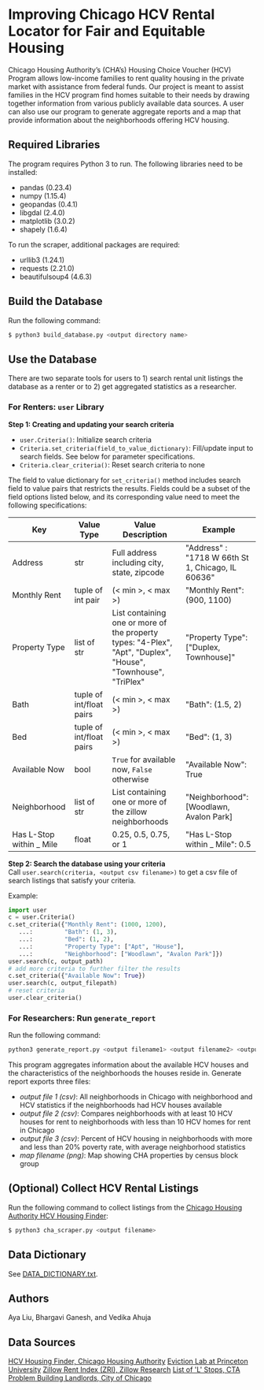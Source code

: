 # Improving Chicago HCV Rental Locator for Fair and Equitable Housing



Chicago Housing Authority’s (CHA’s) Housing Choice Voucher (HCV) Program allows low-income families to rent quality housing in the private market with assistance from federal funds. Our project is meant to assist families in the HCV program find homes suitable to their needs by drawing together information from various publicly available data sources. A user can also use our program to generate aggregate reports and a map that provide information about the neighborhoods offering HCV housing.

Required Libraries
---

The program requires Python 3 to run. The following libraries need to be installed:
* pandas                    (0.23.4)
* numpy                     (1.15.4)
* geopandas                 (0.4.1)
* libgdal                   (2.4.0)
* matplotlib                (3.0.2)
* shapely                   (1.6.4)

To run the scraper, additional packages are required:
* urllib3               (1.24.1)
* requests              (2.21.0) 
* beautifulsoup4        (4.6.3)

Build the Database
---

Run the following command:
```sh
$ python3 build_database.py <output directory name>
```

Use the Database 
---

There are two separate tools for users to 1) search rental unit listings the database as a renter or to 2) get aggregated statistics as a researcher.
### For Renters: `user` Library
**Step 1: Creating and updating your search criteria**

* `user.Criteria()`: Initialize search criteria
* `Criteria.set_criteria(field_to_value_dictionary)`: Fill/update input to search fields. See below for parameter specifications.
* `Criteria.clear_criteria()`: Reset search criteria to none

The field to value dictionary for `set_criteria()` method includes search field to value pairs that restricts the results. Fields could be a subset of the field options listed below, and its corresponding value need to meet the following specifications:

| Key  | Value Type  | Value Description  |  Example
|---|---|---|---|
| Address  | str | Full address including city, state, zipcode | "Address" : "1718 W 66th St 1, Chicago, IL 60636"  |
|  Monthly Rent | tuple of int pair  | (< min >, < max >)  | "Monthly Rent": (900, 1100) |
| Property Type  | list of str  | List containing one or more of the property types: "4-Plex", "Apt", "Duplex", "House", "Townhouse", "TriPlex" | "Property Type": ["Duplex, Townhouse]" |
| Bath | tuple of int/float pairs | (< min >, < max >)| "Bath": (1.5, 2)
| Bed | tuple of int/float pairs |  (< min >, < max >) | "Bed": (1, 3)
|Available Now | bool | `True` for available now, `False` otherwise | "Available Now": True
|Neighborhood |list of str | List containing one or more of the zillow neighborhoods | "Neighborhood": [Woodlawn, Avalon Park]
|Has L-Stop within _ Mile |float| 0.25, 0.5, 0.75, or 1| "Has L-Stop within _ Mile": 0.5

**Step 2: Search the database using your criteria**  
Call `user.search(criteria, <output csv filename>)` to get a csv file of search listings that satisfy your criteria. 

Example:
```python
import user
c = user.Criteria() 
c.set_criteria({"Monthly Rent": (1000, 1200), 
   ...:         "Bath": (1, 3), 
   ...:         "Bed": (1, 2), 
   ...:         "Property Type": ["Apt", "House"], 
   ...:         "Neighborhood": ["Woodlawn", "Avalon Park"]})
user.search(c, output_path)
# add more criteria to further filter the results
c.set_criteria({"Available Now": True}) 
user.search(c, output_filepath) 
# reset criteria
user.clear_criteria() 
```

### For Researchers: Run `generate_report` 
Run the following command:
```python
python3 generate_report.py <output filename1> <output filename2> <output filename3> <map_filename>
```

This program aggregates information about the available HCV houses and the characteristics of the neighborhoods the houses reside in. Generate report exports three files:
* *output file 1 (csv)*: All neighborhoods in Chicago with neighborhood and HCV statistics if the neighborhoods had HCV houses available
* *output file 2 (csv)*: Compares neighborhoods with at least 10 HCV houses for rent to neighborhoods with less than 10 HCV homes for rent in Chicago
* *output file 3 (csv)*: Percent of HCV housing in neighborhoods with more and less than 20% poverty rate, with average neighborhood statistics
* *map filename (png)*: Map showing CHA properties by census block group


(Optional) Collect HCV Rental Listings
---
Run the following command to collect  listings from the [Chicago Housing Authority HCV Housing Finder](http://chicagoha.gosection8.com/Tenant/tn_Results.aspx):
```sh
$ python3 cha_scraper.py <output filename>
```

Data Dictionary
----
See [DATA_DICTIONARY.txt](https://mit.cs.uchicago.edu/capp30122-win-19/ayaliu-bganesh-vedikaa/blob/master/project/DATA_DICTIONARY.txt).

Authors
----

Aya Liu, Bhargavi Ganesh, and Vedika Ahuja

Data Sources
------------
[HCV Housing Finder, Chicago Housing Authority](http://chicagoha.gosection8.com/Tenant/tn_Results.aspx)
[Eviction Lab at Princeton University](https://data-downloads.evictionlab.org/)
[Zillow Rent Index (ZRI), Zillow Research](https://www.zillow.com/research/data/)
[List of 'L' Stops, CTA](https://data.cityofchicago.org/Transportation/CTA-System-Information-List-of-L-Stops/8pix-ypme)
[Problem Building Landlords, City of Chicago](https://www.chicago.gov/city/en/depts/bldgs/supp_info/building-code-scofflaw-list.html)

